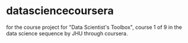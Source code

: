 # datasciencecoursera
for the course project for "Data Scientist's Toolbox", course 1 of 9 in the data science sequence by JHU through coursera.
